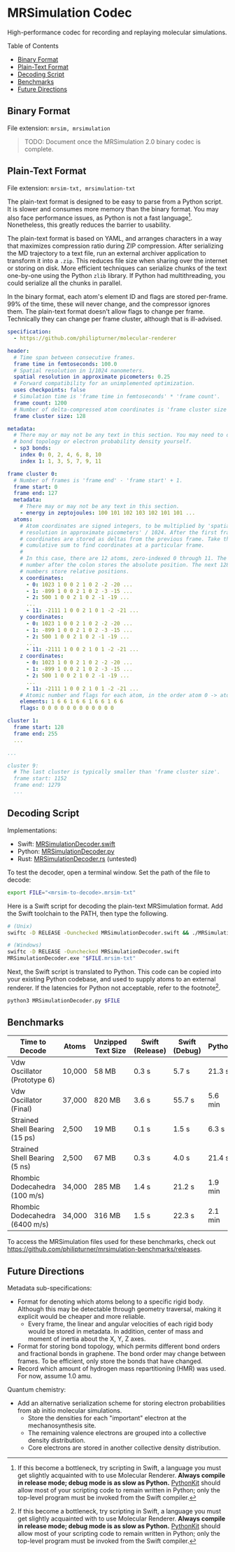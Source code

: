 # MRSimulation Codec

High-performance codec for recording and replaying molecular simulations.

Table of Contents
- [Binary Format](#binary-format)
- [Plain-Text Format](#plain-text-format)
- [Decoding Script](#decoding-script)
- [Benchmarks](#benchmarks)
- [Future Directions](#future-directions)

## Binary Format

File extension: `mrsim, mrsimulation`

> TODO: Document once the MRSimulation 2.0 binary codec is complete.

## Plain-Text Format

File extension: `mrsim-txt, mrsimulation-txt`

The plain-text format is designed to be easy to parse from a Python script. It is slower and consumes more memory than the binary format. You may also face performance issues, as Python is not a fast language[^1]. Nonetheless, this greatly reduces the barrier to usability.

The plain-text format is based on YAML, and arranges characters in a way that maximizes compression ratio during ZIP compression. After serializing the MD trajectory to a text file, run an external archiver application to transform it into a `.zip`. This reduces file size when sharing over the internet or storing on disk. More efficient techniques can serialize chunks of the text one-by-one using the Python `zlib` library. If Python had multithreading, you could serialize all the chunks in parallel.

In the binary format, each atom's element ID and flags are stored per-frame. 99% of the time, these will never change, and the compressor ignores them. The plain-text format doesn't allow flags to change per frame. Technically they can change per frame cluster, although that is ill-advised.

```yml
specification:
  - https://github.com/philipturner/molecular-renderer 

header:
  # Time span between consecutive frames.
  frame time in femtoseconds: 100.0
  # Spatial resolution in 1/1024 nanometers.
  spatial resolution in approximate picometers: 0.25
  # Forward compatibility for an unimplemented optimization.
  uses checkpoints: false
  # Simulation time is 'frame time in femtoseconds' * 'frame count'.
  frame count: 1200
  # Number of delta-compressed atom coordinates is 'frame cluster size' - 1.
  frame cluster size: 128

metadata:
  # There may or may not be any text in this section. You may need to detect
  # bond topology or electron probability density yourself.
  - sp3 bonds:
    index 0: 0, 2, 4, 6, 8, 10
    index 1: 1, 3, 5, 7, 9, 11

frame cluster 0:
  # Number of frames is 'frame end' - 'frame start' + 1.
  frame start: 0
  frame end: 127
  metadata:
    # There may or may not be any text in this section.
    - energy in zeptojoules: 100 101 102 103 102 101 101 ...
  atoms:
    # Atom coordinates are signed integers, to be multiplied by 'spatial
    # resolution in approximate picometers' / 1024. After the first frame,
    # coordinates are stored as deltas from the previous frame. Take the
    # cumulative sum to find coordinates at a particular frame.
    #
    # In this case, there are 12 atoms, zero-indexed 0 through 11. The first
    # number after the colon stores the absolute position. The next 128 - 1
    # numbers store relative positions.
    x coordinates:
      - 0: 1023 1 0 0 2 1 0 2 -2 -20 ...
      - 1: -899 1 0 0 2 1 0 2 -3 -15 ...
      - 2: 500 1 0 0 2 1 0 2 -1 -19 ...
      ...
      - 11: -2111 1 0 0 2 1 0 1 -2 -21 ...
    y coordinates:
      - 0: 1023 1 0 0 2 1 0 2 -2 -20 ...
      - 1: -899 1 0 0 2 1 0 2 -3 -15 ...
      - 2: 500 1 0 0 2 1 0 2 -1 -19 ...
      ...
      - 11: -2111 1 0 0 2 1 0 1 -2 -21 ...
    z coordinates:
      - 0: 1023 1 0 0 2 1 0 2 -2 -20 ...
      - 1: -899 1 0 0 2 1 0 2 -3 -15 ...
      - 2: 500 1 0 0 2 1 0 2 -1 -19 ...
      ...
      - 11: -2111 1 0 0 2 1 0 1 -2 -21 ...
    # Atomic number and flags for each atom, in the order atom 0 -> atom 11.
    elements: 1 6 6 1 6 6 1 6 6 1 6 6
    flags: 0 0 0 0 0 0 0 0 0 0 0 0

cluster 1:
  frame start: 128
  frame end: 255
  ...

...

cluster 9:
  # The last cluster is typically smaller than 'frame cluster size'.
  frame start: 1152
  frame end: 1279
  ...
```

## Decoding Script

Implementations:
- Swift: [MRSimulationDecoder.swift](./Scripts/MRSimulationDecoder.swift)
- Python: [MRSimulationDecoder.py](./Scripts/MRSimulationDecoder.py)
- Rust: [MRSimulationDecoder.rs](./Scripts/MRSimulationDecoder.rs) (untested)

To test the decoder, open a terminal window. Set the path of the file to decode:

```bash
export FILE="<mrsim-to-decode>.mrsim-txt"
```

Here is a Swift script for decoding the plain-text MRSimulation format. Add the Swift toolchain to the PATH, then type the following.

```bash
# (Unix)
swiftc -D RELEASE -Ounchecked MRSimulationDecoder.swift && ./MRSimulationDecoder "$FILE" && rm ./MRSimulationDecoder

# (Windows)
swiftc -D RELEASE -Ounchecked MRSimulationDecoder.swift
MRSimulationDecoder.exe "$FILE.mrsim-txt"
```

Next, the Swift script is translated to Python. This code can be copied into your existing Python codebase, and used to supply atoms to an external renderer. If the latencies for Python not acceptable, refer to the footnote[^1].

```bash
python3 MRSimulationDecoder.py $FILE
```

## Benchmarks

| Time to Decode | Atoms | Unzipped Text Size      | Swift (Release) | Swift (Debug) | Python |
| ------------------------------ | ------ | ------ | ------ | ------ | ------- |
| Vdw Oscillator (Prototype 6)   | 10,000 | 58 MB  | 0.3 s  | 5.7 s  | 21.3 s  |
| Vdw Oscillator (Final)         | 37,000 | 820 MB | 3.6 s  | 55.7 s | 5.6 min |
| Strained Shell Bearing (15 ps) | 2,500  | 19 MB  | 0.1 s  | 1.5 s  | 6.3 s   |
| Strained Shell Bearing (5 ns)  | 2,500  | 67 MB  | 0.3 s  | 4.0 s  | 21.4 s  |
| Rhombic Dodecahedra (100 m/s)  | 34,000 | 285 MB | 1.4 s  | 21.2 s | 1.9 min |
| Rhombic Dodecahedra (6400 m/s) | 34,000 | 316 MB | 1.5 s  | 22.3 s | 2.1 min |

To access the MRSimulation files used for these benchmarks, check out https://github.com/philipturner/mrsimulation-benchmarks/releases.

## Future Directions

Metadata sub-specifications:
- Format for denoting which atoms belong to a specific rigid body. Although this may be detectable through geometry traversal, making it explicit would be cheaper and more reliable.
  - Every frame, the linear and angular velocities of each rigid body would be stored in metadata. In addition, center of mass and moment of inertia about the X, Y, Z axes.
- Format for storing bond topology, which permits different bond orders and fractional bonds in graphene. The bond order may change between frames. To be efficient, only store the bonds that have changed.
- Record which amount of hydrogen mass repartitioning (HMR) was used. For now, assume 1.0 amu.

Quantum chemistry:
- Add an alternative serialization scheme for storing electron probabilities from ab initio molecular simulations.
  - Store the densities for each "important" electron at the mechanosynthesis site.
  - The remaining valence electrons are grouped into a collective density distribution.
  - Core electrons are stored in another collective density distribution.

[^1]: If this become a bottleneck, try scripting in Swift, a language you must get slightly acquainted with to use Molecular Renderer. <b>Always compile in release mode; debug mode is as slow as Python.</b> [PythonKit](https://github.com/pvieito/PythonKit) should allow most of your scripting code to remain written in Python; only the top-level program must be invoked from the Swift compiler.
